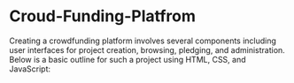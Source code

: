 # Croud-Funding-Platfrom
Creating a crowdfunding platform involves several components including user interfaces for project creation, browsing, pledging, and administration. Below is a basic outline for such a project using HTML, CSS, and JavaScript:
